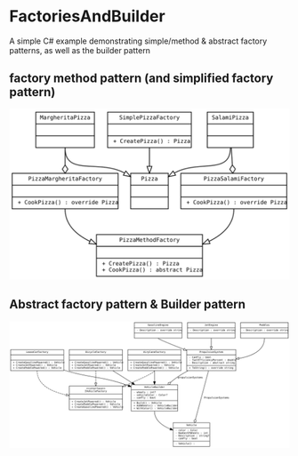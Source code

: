 # FactoriesAndBuilder
A simple C# example demonstrating simple/method &amp; abstract factory patterns, as well as the builder pattern



## factory method pattern (and simplified factory pattern)

![Class Diagram factory method](https://raw.githubusercontent.com/Joeppie/FactoriesAndBuilder/master//method_simple.svg.svg?sanitize=true)



## Abstract factory pattern & Builder pattern

![Class Diagram abstract factory & builder](https://raw.githubusercontent.com/Joeppie/FactoriesAndBuilder/master/abstract_factory.svg?sanitize=true)

